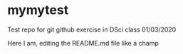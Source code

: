 # mymytest
Test repo for git github exercise in DSci class 01/03/2020

Here I am, editing the README.md file like a champ
